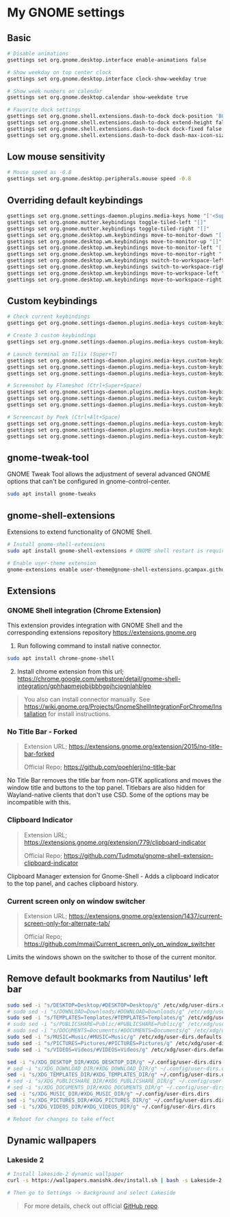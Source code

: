 # My GNOME settings

## Basic

```sh
# Disable animations
gsettings set org.gnome.desktop.interface enable-animations false

# Show weekday on top center clock
gsettings set org.gnome.desktop.interface clock-show-weekday true

# Show week numbers on calendar
gsettings set org.gnome.desktop.calendar show-weekdate true

# Favorite dock settings
gsettings set org.gnome.shell.extensions.dash-to-dock dock-position 'BOTTOM'
gsettings set org.gnome.shell.extensions.dash-to-dock extend-height false
gsettings set org.gnome.shell.extensions.dash-to-dock dock-fixed false
gsettings set org.gnome.shell.extensions.dash-to-dock dash-max-icon-size 52
```

## Low mouse sensitivity

```sh
# Mouse speed as -0.8
gsettings set org.gnome.desktop.peripherals.mouse speed -0.8
```

## Overriding default keybindings

```sh
gsettings set org.gnome.settings-daemon.plugins.media-keys home "['<Super>e']"
gsettings set org.gnome.mutter.keybindings toggle-tiled-left "[]"
gsettings set org.gnome.mutter.keybindings toggle-tiled-right "[]"
gsettings set org.gnome.desktop.wm.keybindings move-to-monitor-down "[]"
gsettings set org.gnome.desktop.wm.keybindings move-to-monitor-up "[]"
gsettings set org.gnome.desktop.wm.keybindings move-to-monitor-left "[]"
gsettings set org.gnome.desktop.wm.keybindings move-to-monitor-right "[]"
gsettings set org.gnome.desktop.wm.keybindings switch-to-workspace-left "['<Super>Left']"
gsettings set org.gnome.desktop.wm.keybindings switch-to-workspace-right "['<Super>Right']"
gsettings set org.gnome.desktop.wm.keybindings move-to-workspace-left "['<Primary><Super>Left']"
gsettings set org.gnome.desktop.wm.keybindings move-to-workspace-right "['<Primary><Super>Right']"
```

## Custom keybindings

```sh
# Check current keybindings
gsettings get org.gnome.settings-daemon.plugins.media-keys custom-keybindings

# Create 3 custom keybindings
gsettings set org.gnome.settings-daemon.plugins.media-keys custom-keybindings "['/org/gnome/settings-daemon/plugins/media-keys/custom-keybindings/custom0/', '/org/gnome/settings-daemon/plugins/media-keys/custom-keybindings/custom1/', '/org/gnome/settings-daemon/plugins/media-keys/custom-keybindings/custom2/']"

# Launch terminal on Tilix (Super+T)
gsettings set org.gnome.settings-daemon.plugins.media-keys.custom-keybinding:/org/gnome/settings-daemon/plugins/media-keys/custom-keybindings/custom0/ name 'Launch terminal on Tilix'
gsettings set org.gnome.settings-daemon.plugins.media-keys.custom-keybinding:/org/gnome/settings-daemon/plugins/media-keys/custom-keybindings/custom0/ command 'tilix'
gsettings set org.gnome.settings-daemon.plugins.media-keys.custom-keybinding:/org/gnome/settings-daemon/plugins/media-keys/custom-keybindings/custom0/ binding '<Super>t'

# Screenshot by Flameshot (Ctrl+Super+Space)
gsettings set org.gnome.settings-daemon.plugins.media-keys.custom-keybinding:/org/gnome/settings-daemon/plugins/media-keys/custom-keybindings/custom1/ name 'Screenshot by Flameshot'
gsettings set org.gnome.settings-daemon.plugins.media-keys.custom-keybinding:/org/gnome/settings-daemon/plugins/media-keys/custom-keybindings/custom1/ command 'flameshot gui'
gsettings set org.gnome.settings-daemon.plugins.media-keys.custom-keybinding:/org/gnome/settings-daemon/plugins/media-keys/custom-keybindings/custom1/ binding '<Primary><Super>space'

# Screencast by Peek (Ctrl+Alt+Space)
gsettings set org.gnome.settings-daemon.plugins.media-keys.custom-keybinding:/org/gnome/settings-daemon/plugins/media-keys/custom-keybindings/custom2/ name 'Screencast by Peek'
gsettings set org.gnome.settings-daemon.plugins.media-keys.custom-keybinding:/org/gnome/settings-daemon/plugins/media-keys/custom-keybindings/custom2/ command 'peek'
gsettings set org.gnome.settings-daemon.plugins.media-keys.custom-keybinding:/org/gnome/settings-daemon/plugins/media-keys/custom-keybindings/custom2/ binding '<Primary><Alt>space'
```

## gnome-tweak-tool

GNOME Tweak Tool allows the adjustment of several advanced GNOME options that can't be configured in
gnome-control-center.

```sh
sudo apt install gnome-tweaks
```

## gnome-shell-extensions

Extensions to extend functionality of GNOME Shell.

```sh
# Install gnome-shell-extensions
sudo apt install gnome-shell-extensions # GNOME shell restart is required after this

# Enable user-theme extension
gnome-extensions enable user-theme@gnome-shell-extensions.gcampax.github.com
```

## Extensions

### GNOME Shell integration (Chrome Extension)

This extension provides integration with GNOME Shell and the corresponding extensions repository
https://extensions.gnome.org

1. Run following command to install native connector.

```sh
sudo apt install chrome-gnome-shell
```

2. Install chrome extension from this url;
   https://chrome.google.com/webstore/detail/gnome-shell-integration/gphhapmejobijbbhgpjhcjognlahblep

> You also can install connector manually. See
> https://wiki.gnome.org/Projects/GnomeShellIntegrationForChrome/Installation for install instructions.

### No Title Bar - Forked

> Extension URL; https://extensions.gnome.org/extension/2015/no-title-bar-forked
>
> Official Repo; https://github.com/poehlerj/no-title-bar

No Title Bar removes the title bar from non-GTK applications and moves the window title and buttons to the top panel.
Titlebars are also hidden for Wayland-native clients that don't use CSD. Some of the options may be incompatible with
this.

### Clipboard Indicator

> Extension URL; https://extensions.gnome.org/extension/779/clipboard-indicator
>
> Official Repo; https://github.com/Tudmotu/gnome-shell-extension-clipboard-indicator

Clipboard Manager extension for Gnome-Shell - Adds a clipboard indicator to the top panel, and caches clipboard history.

### Current screen only on window switcher

> Extension URL; https://extensions.gnome.org/extension/1437/current-screen-only-for-alternate-tab/
>
> Official Repo; https://github.com/mmai/Current_screen_only_on_window_switcher

Limits the windows shown on the switcher to those of the current monitor.

## Remove default bookmarks from Nautilus' left bar

```sh
sudo sed -i "s/DESKTOP=Desktop/#DESKTOP=Desktop/g" /etc/xdg/user-dirs.defaults
# sudo sed -i "s/DOWNLOAD=Downloads/#DOWNLOAD=Downloads/g" /etc/xdg/user-dirs.defaults
sudo sed -i "s/TEMPLATES=Templates/#TEMPLATES=Templates/g" /etc/xdg/user-dirs.defaults
# sudo sed -i "s/PUBLICSHARE=Public/#PUBLICSHARE=Public/g" /etc/xdg/user-dirs.defaults
# sudo sed -i "s/DOCUMENTS=Documents/#DOCUMENTS=Documents/g" /etc/xdg/user-dirs.defaults
sudo sed -i "s/MUSIC=Music/#MUSIC=Music/g" /etc/xdg/user-dirs.defaults
sudo sed -i "s/PICTURES=Pictures/#PICTURES=Pictures/g" /etc/xdg/user-dirs.defaults
sudo sed -i "s/VIDEOS=Videos/#VIDEOS=Videos/g" /etc/xdg/user-dirs.defaults

sed -i "s/XDG_DESKTOP_DIR/#XDG_DESKTOP_DIR/g" ~/.config/user-dirs.dirs
# sed -i "s/XDG_DOWNLOAD_DIR/#XDG_DOWNLOAD_DIR/g" ~/.config/user-dirs.dirs
sed -i "s/XDG_TEMPLATES_DIR/#XDG_TEMPLATES_DIR/g" ~/.config/user-dirs.dirs
# sed -i "s/XDG_PUBLICSHARE_DIR/#XDG_PUBLICSHARE_DIR/g" ~/.config/user-dirs.dirs
# sed -i "s/XDG_DOCUMENTS_DIR/#XDG_DOCUMENTS_DIR/g" ~/.config/user-dirs.dirs
sed -i "s/XDG_MUSIC_DIR/#XDG_MUSIC_DIR/g" ~/.config/user-dirs.dirs
sed -i "s/XDG_PICTURES_DIR/#XDG_PICTURES_DIR/g" ~/.config/user-dirs.dirs
sed -i "s/XDG_VIDEOS_DIR/#XDG_VIDEOS_DIR/g" ~/.config/user-dirs.dirs

# Reboot for changes to take effect
```

## Dynamic wallpapers

### Lakeside 2

```sh
# Install lakeside-2 dynamic wallpaper
curl -s https://wallpapers.manishk.dev/install.sh | bash -s Lakeside-2

# Then go to Settings -> Background and select Lakeside
```

> For more details, check out official [GitHub repo](https://github.com/manishprivet/dynamic-gnome-wallpapers).
